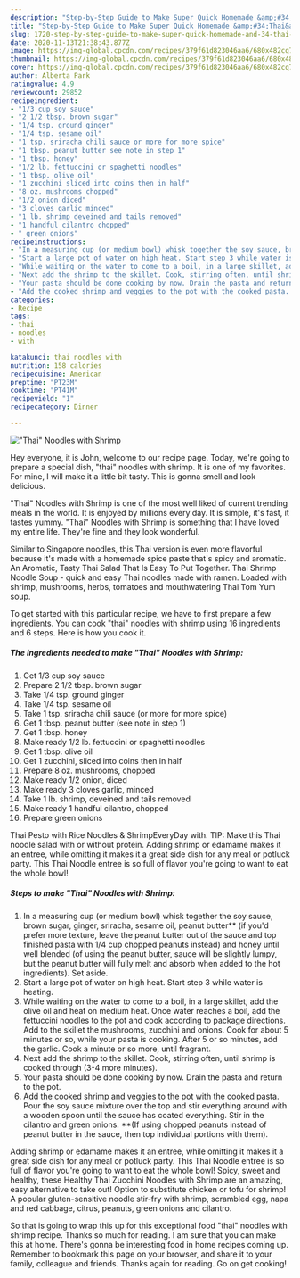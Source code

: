 ```yaml
---
description: "Step-by-Step Guide to Make Super Quick Homemade &amp;#34;Thai&amp;#34; Noodles with Shrimp"
title: "Step-by-Step Guide to Make Super Quick Homemade &amp;#34;Thai&amp;#34; Noodles with Shrimp"
slug: 1720-step-by-step-guide-to-make-super-quick-homemade-and-34-thai-and-34-noodles-with-shrimp
date: 2020-11-13T21:38:43.877Z
image: https://img-global.cpcdn.com/recipes/379f61d823046aa6/680x482cq70/thai-noodles-with-shrimp-recipe-main-photo.jpg
thumbnail: https://img-global.cpcdn.com/recipes/379f61d823046aa6/680x482cq70/thai-noodles-with-shrimp-recipe-main-photo.jpg
cover: https://img-global.cpcdn.com/recipes/379f61d823046aa6/680x482cq70/thai-noodles-with-shrimp-recipe-main-photo.jpg
author: Alberta Park
ratingvalue: 4.9
reviewcount: 29852
recipeingredient:
- "1/3 cup soy sauce"
- "2 1/2 tbsp. brown sugar"
- "1/4 tsp. ground ginger"
- "1/4 tsp. sesame oil"
- "1 tsp. sriracha chili sauce or more for more spice"
- "1 tbsp. peanut butter see note in step 1"
- "1 tbsp. honey"
- "1/2 lb. fettuccini or spaghetti noodles"
- "1 tbsp. olive oil"
- "1 zucchini sliced into coins then in half"
- "8 oz. mushrooms chopped"
- "1/2 onion diced"
- "3 cloves garlic minced"
- "1 lb. shrimp deveined and tails removed"
- "1 handful cilantro chopped"
- " green onions"
recipeinstructions:
- "In a measuring cup (or medium bowl) whisk together the soy sauce, brown sugar, ginger, sriracha, sesame oil, peanut butter** (if you&#39;d prefer more texture, leave the peanut butter out of the sauce and top finished pasta with 1/4 cup chopped peanuts instead) and honey until well blended (of using the peanut butter, sauce will be slightly lumpy, but the peanut butter will fully melt and absorb when added to the hot ingredients). Set aside."
- "Start a large pot of water on high heat. Start step 3 while water is heating."
- "While waiting on the water to come to a boil, in a large skillet, add the olive oil and heat on medium heat. Once water reaches a boil, add the fettuccini noodles to the pot and cook according to package directions. Add to the skillet the mushrooms, zucchini and onions. Cook for about 5 minutes or so, while your pasta is cooking. After 5 or so minutes, add the garlic. Cook a minute or so more, until fragrant."
- "Next add the shrimp to the skillet. Cook, stirring often, until shrimp is cooked through (3-4 more minutes)."
- "Your pasta should be done cooking by now. Drain the pasta and return to the pot."
- "Add the cooked shrimp and veggies to the pot with the cooked pasta. Pour the soy sauce mixture over the top and stir everything around with a wooden spoon until the sauce has coated everything. Stir in the cilantro and green onions. **(If using chopped peanuts instead of peanut butter in the sauce, then top individual portions with them)."
categories:
- Recipe
tags:
- thai
- noodles
- with

katakunci: thai noodles with 
nutrition: 158 calories
recipecuisine: American
preptime: "PT23M"
cooktime: "PT41M"
recipeyield: "1"
recipecategory: Dinner

---
```



![&#34;Thai&#34; Noodles with Shrimp](https://img-global.cpcdn.com/recipes/379f61d823046aa6/680x482cq70/thai-noodles-with-shrimp-recipe-main-photo.jpg)

Hey everyone, it is John, welcome to our recipe page. Today, we're going to prepare a special dish, &#34;thai&#34; noodles with shrimp. It is one of my favorites. For mine, I will make it a little bit tasty. This is gonna smell and look delicious.

&#34;Thai&#34; Noodles with Shrimp is one of the most well liked of current trending meals in the world. It is enjoyed by millions every day. It is simple, it's fast, it tastes yummy. &#34;Thai&#34; Noodles with Shrimp is something that I have loved my entire life. They're fine and they look wonderful.

Similar to Singapore noodles, this Thai version is even more flavorful because it&#39;s made with a homemade spice paste that&#39;s spicy and aromatic. An Aromatic, Tasty Thai Salad That Is Easy To Put Together. Thai Shrimp Noodle Soup - quick and easy Thai noodles made with ramen. Loaded with shrimp, mushrooms, herbs, tomatoes and mouthwatering Thai Tom Yum soup.


To get started with this particular recipe, we have to first prepare a few ingredients. You can cook &#34;thai&#34; noodles with shrimp using 16 ingredients and 6 steps. Here is how you cook it.

<!--inarticleads1-->

##### The ingredients needed to make &#34;Thai&#34; Noodles with Shrimp:

1. Get 1/3 cup soy sauce
1. Prepare 2 1/2 tbsp. brown sugar
1. Take 1/4 tsp. ground ginger
1. Take 1/4 tsp. sesame oil
1. Take 1 tsp. sriracha chili sauce (or more for more spice)
1. Get 1 tbsp. peanut butter (see note in step 1)
1. Get 1 tbsp. honey
1. Make ready 1/2 lb. fettuccini or spaghetti noodles
1. Get 1 tbsp. olive oil
1. Get 1 zucchini, sliced into coins then in half
1. Prepare 8 oz. mushrooms, chopped
1. Make ready 1/2 onion, diced
1. Make ready 3 cloves garlic, minced
1. Take 1 lb. shrimp, deveined and tails removed
1. Make ready 1 handful cilantro, chopped
1. Prepare  green onions


Thai Pesto with Rice Noodles &amp; ShrimpEveryDay with. TIP: Make this Thai noodle salad with or without protein. Adding shrimp or edamame makes it an entree, while omitting it makes it a great side dish for any meal or potluck party. This Thai Noodle entree is so full of flavor you&#39;re going to want to eat the whole bowl! 

<!--inarticleads2-->

##### Steps to make &#34;Thai&#34; Noodles with Shrimp:

1. In a measuring cup (or medium bowl) whisk together the soy sauce, brown sugar, ginger, sriracha, sesame oil, peanut butter** (if you&#39;d prefer more texture, leave the peanut butter out of the sauce and top finished pasta with 1/4 cup chopped peanuts instead) and honey until well blended (of using the peanut butter, sauce will be slightly lumpy, but the peanut butter will fully melt and absorb when added to the hot ingredients). Set aside.
1. Start a large pot of water on high heat. Start step 3 while water is heating.
1. While waiting on the water to come to a boil, in a large skillet, add the olive oil and heat on medium heat. Once water reaches a boil, add the fettuccini noodles to the pot and cook according to package directions. Add to the skillet the mushrooms, zucchini and onions. Cook for about 5 minutes or so, while your pasta is cooking. After 5 or so minutes, add the garlic. Cook a minute or so more, until fragrant.
1. Next add the shrimp to the skillet. Cook, stirring often, until shrimp is cooked through (3-4 more minutes).
1. Your pasta should be done cooking by now. Drain the pasta and return to the pot.
1. Add the cooked shrimp and veggies to the pot with the cooked pasta. Pour the soy sauce mixture over the top and stir everything around with a wooden spoon until the sauce has coated everything. Stir in the cilantro and green onions. **(If using chopped peanuts instead of peanut butter in the sauce, then top individual portions with them).


Adding shrimp or edamame makes it an entree, while omitting it makes it a great side dish for any meal or potluck party. This Thai Noodle entree is so full of flavor you&#39;re going to want to eat the whole bowl! Spicy, sweet and healthy, these Healthy Thai Zucchini Noodles with Shrimp are an amazing, easy alternative to take out! Option to substitute chicken or tofu for shrimp! A popular gluten-sensitive noodle stir-fry with shrimp, scrambled egg, napa and red cabbage, citrus, peanuts, green onions and cilantro. 

So that is going to wrap this up for this exceptional food &#34;thai&#34; noodles with shrimp recipe. Thanks so much for reading. I am sure that you can make this at home. There's gonna be interesting food in home recipes coming up. Remember to bookmark this page on your browser, and share it to your family, colleague and friends. Thanks again for reading. Go on get cooking!
